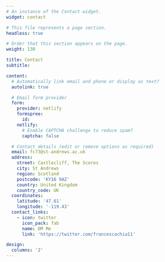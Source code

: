 ```yaml
---
# An instance of the Contact widget.
widget: contact

# This file represents a page section.
headless: true

# Order that this section appears on the page.
weight: 130

title: Contact
subtitle:

content:
  # Automatically link email and phone or display as text?
  autolink: true

  # Email form provider
  form:
    provider: netlify
    formspree:
      id:
    netlify:
      # Enable CAPTCHA challenge to reduce spam?
      captcha: false

  # Contact details (edit or remove options as required)
  email: fc73@st-andrews.ac.uk
  address:
    street: Castlecliff, The Scores
    city: St Andrews
    region: Scotland
    postcode: 'KY16 9AZ'
    country: United Kingdom
    country_code: UK
  coordinates:
    latitude: '47.61'
    longitude: '-119.43'
  contact_links:
    - icon: twitter
      icon_pack: fab
      name: DM Me
      link: 'https://twitter.com/francescachia11'

design:
  columns: '2'
---
```


